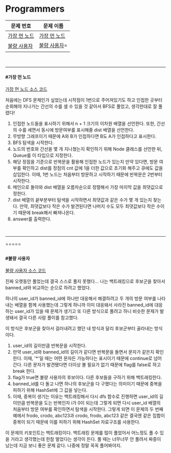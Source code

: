 # Programmers

| 문제 번호                                                    | 문제 이름                     |
| ------------------------------------------------------------ | ----------------------------- |
| [가장 먼 노드](https://programmers.co.kr/learn/courses/30/lessons/49189) | [가장 먼 노드](#가장-먼-노드) |
| [불량 사용자](https://programmers.co.kr/learn/courses/30/lessons/64064) | [불량 사용자](#불량-사용자)⭐  |

<br>

<hr>

#### #가장 먼 노드

[가장 먼 노드 소스 코드](https://github.com/hjyeon-n/Algorithm_study/blob/master/Programmers/2021.03/%EA%B0%80%EC%9E%A5%20%EB%A8%BC%20%EB%85%B8%EB%93%9C.java)

처음에는 DFS 문제인가 싶었는데 시작점이 1번으로 주어져있기도 하고 인접한 곳부터 순회해야 지나가는 간선의 수를 셀 수 있을 것 같아서 BFS로 풀었고, 생각한대로 잘 풀렸다!

1. 인접한 노드들을 표시하기 위해서 n + 1 크기의 이차원 배열을 선언한다. 또한, 간선의 수를 세면서 동시에 방문여부를 표시해줄 dist 배열을 선언한다.
2. 무방향 그래프이기 때문에 A와 B가 인접하다면 B도 A가 인접하다고 표시한다.
3. BFS 탐색을 시작한다.
4. 노드의 번호와 간선을 몇 개 지나쳤는지 확인하기 위해 Node 클래스를 선언한 뒤, Queue를 이 타입으로 지정한다.
5. 해당 정점을 기준으로 반복문을 활용해 인접한 노드가 있는지 만약 있다면, 방문 여부를 확인하고 dist를 정점의 cnt 값에 1을 더한 값으로 초기화 해주고 큐에도 값을 삽입한다. 이때, 1번 노드는 처음부터 방문하고 시작하기 때문에 반복문은 2번부터 시작한다.
6. 메인으로 돌아와 dist 배열을 오름차순으로 정렬해서 가장 마지막 값을 최댓값으로 정한다.
7. dist 배열의 끝부분부터 탐색을 시작하면서 최댓값과 같은 수가 몇 개 있는지 찾는다. 만약, 최댓값보다 작은 수가 발견된다면 나머지 수도 모두 최댓값보다 작은 수이기 때문에 break해서 빠져나온다.
8. answer를 출력한다. 

<br>

<hr>

⭐⭐⭐⭐⭐

#### #불량 사용자

[불량 사용자 소스 코드](https://github.com/hjyeon-n/Algorithm_study/blob/master/Programmers/2021.03/%EB%B6%88%EB%9F%89%20%EC%82%AC%EC%9A%A9%EC%9E%90.java)

진짜 오랫동안 풀었는데 결국 스스로 풀지 못했다... 나는 백트래킹으로 후보군을 찾아서 banned_id와 비교하는 순으로 하려고 했었다. 

하나의 user_id가 banned_id에 하나만 대응해서 해결하려고 두 개의 방문 여부를 나타내는 배열을 함께 사용했는데 그렇게 하니까 이미 대응돼서 사라진 banned_id에 대응하는 user_id가 있을 때 문제가 생기고 또 다른 방식으로 풀려고 하니 비슷한 문제가 발생돼서 결국 다른 사람 풀이를 참고했다.

이 방식은 후보군을 찾아서 걸러내려고 했던 내 방식과 달리 후보군부터 골라내는 방식이다.

1. user_id의 길이만큼 반복문을 시작한다.
2. 만약 user_id와 banned_id의 길이가 같다면 반복문을 돌면서 문자가 같은지 확인한다. 이때, '*'일 때는 어떤 문자든 가능하다는 표시이기 때문에 continue로 넘어간다. 다른 문자가 발견됐다면 더이상 볼 필요가 없기 때문에 flag를 false로 하고 break 한다.
3. flag가 true면 불량 사용자의 후보이다. 다른 후보들을 구하기 위해 백트래킹한다.
4. banned_id를 다 돌고 나면 하나의 후보군을 다 구했다는 의미이기 때문에 중복을 피하기 위해 HashSet에 그 값을 넣는다.
5. 이때, 중복이 생기는 이유는 백트래킹해서 다시 dfs 함수로 진행하면 user_id의 길이만큼 반복문을 도는 반복인자 i가 0이 되는데 그렇게 되면 다시 user_id 배열의 처음부터 방문 여부를 확인하면서 탐색을 시작한다. 그렇게 되면 이 문제의 두 번째 예에서 frodo, crodo, abc123과 crodo, frodo, abc123 같은 결국엔 같은 집합이 중복이 되기 때문에 이를 피하기 위해 HashSet 자료구조를 사용한다.



이 문제의 키포인트는 백트래킹이다. 백트래킹 문제를 많이 풀었어서 어느정도 풀 수 있을 거라고 생각했는데 한참 멀었다는 생각이 든다. 풀 때는 너무너무 안 풀려서 짜증이 났는데 지금 보니 좋은 문제 같다. 나중에 정말 꼭꼭 풀어봐야지.